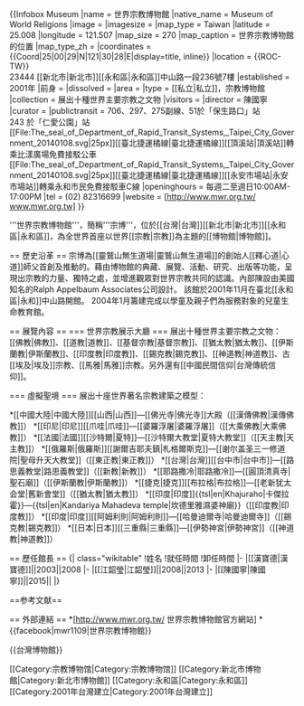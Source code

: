 {{Infobox Museum
 |name          = 世界宗教博物館
 |native_name   = Museum of World Religions
 |image         = 
 |imagesize     = 
 |map_type      = Taiwan
 |latitude      = 25.008
 |longitude     = 121.507
 |map_size      = 270
 |map_caption   = 世界宗教博物館的位置
 |map_type_zh   = 
 |coordinates   = {{Coord|25|00|29|N|121|30|28|E|display=title, inline}}
 |location      = {{ROC-TW}}<br>23444 [[新北市|新北市]][[永和區|永和區]]中山路一段236號7樓
 |established   = 2001年
 |前身          = 
 |dissolved     =
 |area          = 
 |type          = [[私立|私立]]，宗教博物館
 |collection    = 展出十種世界主要宗教之文物
 |visitors      =
 |director      = 陳國寧
 |curator       = 
 |publictransit = 706、297、275副線、51於「保生路口」站 <br> 243 於「仁愛公園」站 <br> [[File:The_seal_of_Department_of_Rapid_Transit_Systems,_Taipei_City_Government_20140108.svg|25px]][[臺北捷運橘線|臺北捷運橘線]][[頂溪站|頂溪站]]轉乘比漾廣場免費接駁公車 <br> [[File:The_seal_of_Department_of_Rapid_Transit_Systems,_Taipei_City_Government_20140108.svg|25px]][[臺北捷運橘線|臺北捷運橘線]][[永安市場站|永安市場站]]轉乘永和市民免費接駁車C線
 |openinghours  = 每週二至週日10:00AM-17:00PM
 |tel           = (02) 82316699
 |website       = [http://www.mwr.org.tw/ www.mwr.org.tw]
}}

'''世界宗教博物館'''，簡稱'''宗博'''，位於[[台灣|台灣]][[新北市|新北市]][[永和區|永和區]]，為全世界首座以世界[[宗教|宗教]]為主題的[[博物館|博物館]]。

== 歷史沿革 ==
宗博為[[靈鷲山無生道場|靈鷲山無生道場]]的創始人[[釋心道|心道]]師父首創及推動的。藉由博物館的典藏、展覽、活動、研究、出版等功能，呈現出宗教的力量、獨特之處，並增進觀眾對世界宗教共同的認識。內部陳設由美國知名的Ralph Appelbaum Associates公司設計。
該館於2001年11月在臺北[[永和區|永和]]中山路開館。
2004年1月籌建完成以學童及親子們為服務對象的兒童生命教育館。

== 展覽內容 ==
=== 世界宗教展示大廳 ===
展出十種世界主要宗教之文物：[[佛教|佛教]]、[[道教|道教]]、[[基督宗教|基督宗教]]、[[猶太教|猶太教]]、[[伊斯蘭教|伊斯蘭教]]、[[印度教|印度教]]、[[錫克教|錫克教]]、[[神道教|神道教]]、古[[埃及|埃及]]宗教、[[馬雅|馬雅]]宗教。另外還有[[中國民間信仰|台灣傳統信仰]]。

=== 虛擬聖境 ===
展出十座世界著名宗教建築之模型：

*[[中國大陸|中國大陸]][[山西|山西]]—[[佛光寺|佛光寺]]大殿（[[漢傳佛教|漢傳佛教]]）
*[[印尼|印尼]][[爪哇|爪哇]]—[[婆羅浮屠|婆羅浮屠]]（[[大乘佛教|大乘佛教]]）
*[[法國|法國]][[沙特爾|夏特]]—[[沙特爾大教堂|夏特大教堂]]（[[天主教|天主教]]）
*[[俄羅斯|俄羅斯]][[謝爾吉耶夫鎮|札格爾斯克]]—[[谢尔盖圣三一修道院|聖母升天大教堂]]（[[東正教|東正教]]）
*[[台灣|台灣]][[台中市|台中市]]—[[路思義教堂|路思義教堂]]（[[新教|新教]]）
*[[耶路撒冷|耶路撒冷]]—[[圓頂清真寺|聖石廟]]（[[伊斯蘭教|伊斯蘭教]]）
*[[捷克|捷克]][[布拉格|布拉格]]—[[老新犹太会堂|舊新會堂]]（[[猶太教|猶太教]]）
*[[印度|印度]]{{tsl|en|Khajuraho|卡傑拉霍}}—{{tsl|en|Kandariya Mahadeva temple|坎德里雅濕婆神廟}}（[[印度教|印度教]]）
*[[印度|印度]][[阿姆利則|阿姆利則]]—[[哈曼迪爾寺|哈曼迪爾寺]]（[[錫克教|錫克教]]）
*[[日本|日本]][[三重縣|三重縣]]—[[伊勢神宮|伊勢神宮]]（[[神道教|神道教]]）

== 歷任館長 ==
{| class="wikitable"
!姓名
!就任時間
!卸任時間
|-
|[[漢寶德|漢寶德]]||2003||2008
|-
|[[江韶瑩|江韶瑩]]||2008||2013
|-
|[[陳國寧|陳國寧]]||2015||
|}

==参考文献==
<div class="references-small">
<references></references>
</div>

== 外部連結 ==
*[http://www.mwr.org.tw/ 世界宗教博物館官方網站]
*{{facebook|mwr1109|世界宗教博物館}}

{{台灣博物館}}

[[Category:宗教博物馆|Category:宗教博物馆]]
[[Category:新北市博物館|Category:新北市博物館]]
[[Category:永和區|Category:永和區]]
[[Category:2001年台灣建立|Category:2001年台灣建立]]